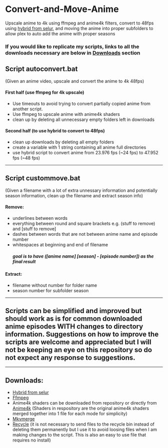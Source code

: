 # Convert-and-Move-Anime
Upscale anime to 4k using ffmpeg and anime4k filters, convert to 48fps using [hybrid from selur](https://www.selur.de/downloads), and moving the anime into proper subfolders to allow plex to auto add the anime with proper seasons

### If you would like to replicate my scripts, links to all the downloads necessary are below in [Downloads](https://github.com/ryandash/Convert-and-Move-Anime/blob/main/README.md#downloads) section

## Script autoconvert.bat
(Given an anime video, upscale and convert the anime to 4k 48fps)
#### First half (use ffmpeg for 4k upscale)
- Use timeouts to avoid trying to convert partially copied anime from another script.
- Use ffmpeg to upscale anime with anime4k shaders
- clean up by deleting all unnecessary empty folders left in downloads
#### Second half (to use hybrid to convert to 48fps)
- clean up downloads by deleting all empty folders
- create a variable with 1 string containing all anime full directories
- use hybrid script to convert anime from 23.976 fps (~24 fps) to 47.952 fps (~48 fps)
-----------------------------------------------

## Script custommove.bat
(Given a filename with a lot of extra unnessary information and potentially season information, clean up the filename and extract season info)
#### Remove:
  - underlines between words
  - everything between round and square brackets e.g. (stuff to remove) and [stuff to remove]
  - dashes between words that are not between anime name and episode number
  - whitespaces at beginning and end of filename
     ##### goal is to have ([anime name] [season] - [episode number]) as the final result
 #### Extract:
  - filename without number for folder name
  - season number for subfolder season
-----------------------------------------------
  
## Scripts can be simplified and improved but should work as is for common downloaded anime episodes **WITH** changes to directory information. Suggestions on how to improve the scripts are welcome and appreciated but I will not be keeping an eye on this repository so do not expect any response to suggestions.
-----------------------------------------------

## Downloads:
  - [Hybrid from selur](https://www.selur.de/downloads)
  - [Ffmpeg](https://ffmpeg.org/download.html)
  - Anime4k shaders can be downloaded from repository or directly from [Anime4k](https://github.com/bloc97/Anime4K) (Shaders in respository are the original anime4k shaders merged together into 1 file for each mode for simplicity)
  - [Mkvmerge](https://mkvtoolnix.download/downloads.html#windows:~:text=repository%20directory%20yourself.-,Windows,-Download)
  - [Recycle](http://www.maddogsw.com/cmdutils/cmdutils.zip) (it is not necessary to send files to the recycle bin instead of deleting them permanently but I use it to avoid loosing files when I am making changes to the script. This is also an easy to use file that requires no install)
  
  
